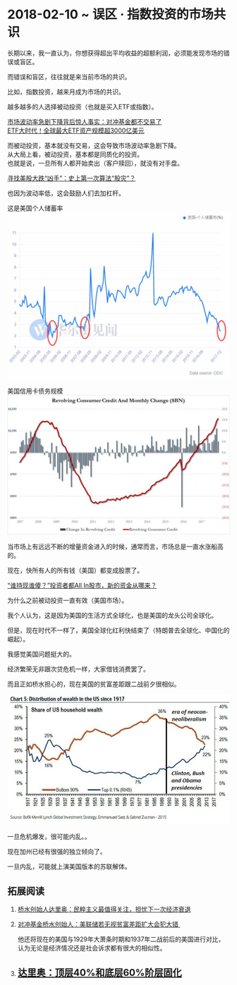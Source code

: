 # 2018-02-10 ~ 误区 · 指数投资的市场共识
长期以来，我一直认为，你想获得超出平均收益的超额利润，必须能发现市场的错误或盲区。

而错误和盲区，往往就是来当前市场的共识。

比如，指数投资，越来月成为市场的共识。

越多越多的人选择被动投资（也就是买入ETF或指数）。

[市场波动率急剧下降背后惊人事实：对冲基金都不交易了](http://t.cn/RaBOKRv)  
[ETF大时代！全球最大ETF资产规模超3000亿美元](https://wallstreetcn.com/articles/3059434)

而被动投资，基本就没有交易，这会导致市场波动率急剧下降。  
从大局上看，被动投资，基本都是同质化的投资。  
也就是说，一旦所有人都开始卖出（客户赎回），就没有对手盘。

[寻找美股大跌“凶手”：史上第一次算法“股灾”？](https://wallstreetcn.com/articles/3232876)

也因为波动率低，这会鼓励人们去加杠杆。

这是美国个人储蓄率  
![WechatIMG64507.jpeg](/-/S/jpeg/8xDOEnQisvs8HL0xCfXOyJaeFDamdL7oI-7jyQ.jpeg)

美国信用卡债务规模  
![WechatIMG64503.jpeg](/-/S/jpeg/PcMUooGucSCBx3k8Iz2TIRDrkKY4euOQmtnkew.jpeg)

当市场上有远远不断的增量资金进入的时候，通常而言，市场总是一直水涨船高的。

现在，快所有人的所有钱（美国）都变成股票了。

[“谁持现谁傻？”投资者都All In股市，新的资金从哪来？](https://wallstreetcn.com/articles/3060319)

为什么之前被动投资一直有效（美国市场）。

我个人认为，这是因为美国的生活方式全球化，也是美国的龙头公司全球化。

但是，现在时代不一样了，美国全球化红利快结束了（特朗普去全球化、中国化的崛起）。

我感觉美国问题挺大的。

经济繁荣无非跟次贷危机一样，大家借钱消费罢了。

而且正如桥水担心的，现在美国的贫富差距跟二战前夕很相似。

![wealth-distribution1-17.jpg](/-/S/jpg/obHfSrNlMbHU7RMhpEgurlEOynoTLP6Z5-rFQg.jpg)

一旦危机爆发，很可能内乱。。  

现在加州已经有很强的独立倾向了。

一旦内乱，可能就上演美国版本的苏联解体。

## 拓展阅读

1.  [桥水创始人达里奥：民粹主义最值得关注，担忧下一次经济衰退](http://money.163.com/17/0412/07/CHQBMQ51002580S6.html)
2.  [对冲基金桥水创始人：美联储若无视贫富差距扩大会犯大错 ](https://m.jiemian.com/article/1701206.html)  
    
    他还将现在的美国与1929年大萧条时期和1937年二战前后的美国进行对比，认为无论是经济情况还是社会诉求都有很大的相似性。
    
3.  ## [达里奥：顶层40%和底层60%阶层固化](http://www.360doc.com/content/17/1122/20/28355907_706253337.shtml)